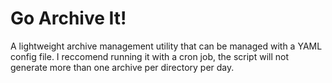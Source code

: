# Go Archive It!

A lightweight archive management utility that can be managed with a YAML config file. I reccomend running it with a cron job, the script will not generate more than one archive per directory per day.

